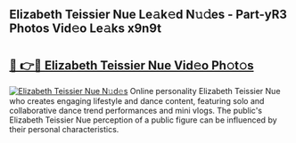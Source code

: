 ## Elizabeth Teissier Nue Le𝚊k𝚎d N𝚞𝚍es - Part-yR3 Photos Vid𝚎o Le𝚊ks x9n9t

# <h2><a href="http://fb48ab.evod.top/?m=Elizabeth+Teissier+Nue">🔗 👉🔴 Elizabeth Teissier Nue Vid𝚎o Ph𝚘t𝚘s</a></h2>

[![Elizabeth Teissier Nue N𝚞d𝚎s](https://i.imgur.com/8V9OHl7.gif)](http://fb48ab.evod.top/?m=Elizabeth+Teissier+Nue)
Online personality Elizabeth Teissier Nue who creates engaging lifestyle and dance content, featuring solo and collaborative dance trend performances and mini vlogs. The public's Elizabeth Teissier Nue perception of a public figure can be influenced by their personal characteristics. 
